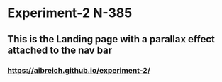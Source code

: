 # Experiment-2 N-385

## This is the Landing page with a parallax effect attached to the nav bar

### https://aibreich.github.io/experiment-2/
